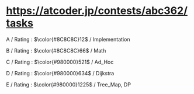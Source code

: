 # https://atcoder.jp/contests/abc362/tasks

A / Rating : $\color{#8C8C8C}12$ / Implementation

B / Rating : $\color{#8C8C8C}66$ / Math

C / Rating : $\color{#980000}521$ / Ad_Hoc

D / Rating : $\color{#980000}634$ / Dijkstra

E / Rating : $\color{#980000}1225$ / Tree_Map, DP
